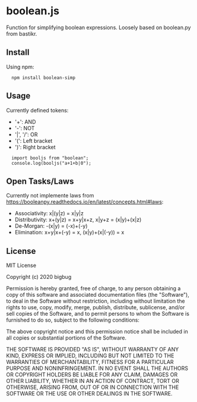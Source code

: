 # boolean.js
Function for simplifying boolean expressions. Loosely based on boolean.py from bastikr.

## Install

Using npm:
```
  npm install boolean-simp
```

## Usage

Currently defined tokens:
* '+': AND
* '-': NOT
* '|', '/': OR
* '(': Left bracket
* ')': Right bracket

```
  import booljs from "boolean";
  console.log(booljs("a+1+b|0");
```
## Open Tasks/Laws
Currently not implemente laws from https://booleanpy.readthedocs.io/en/latest/concepts.html#laws:
* Associativity: x|(y|z) = x|y|z
* Distributivity: x+(y|z) = x+y|x+z, x|y+z = (x|y)+(x|z)
* De-Morgan: -(x|y) = (-x)+(-y)
* Elimination: x+y|x+(-y) = x, (x|y)+(x|(-y)) = x 

## License
MIT License

Copyright (c) 2020 bigbug

Permission is hereby granted, free of charge, to any person obtaining a copy
of this software and associated documentation files (the "Software"), to deal
in the Software without restriction, including without limitation the rights
to use, copy, modify, merge, publish, distribute, sublicense, and/or sell
copies of the Software, and to permit persons to whom the Software is
furnished to do so, subject to the following conditions:

The above copyright notice and this permission notice shall be included in all
copies or substantial portions of the Software.

THE SOFTWARE IS PROVIDED "AS IS", WITHOUT WARRANTY OF ANY KIND, EXPRESS OR
IMPLIED, INCLUDING BUT NOT LIMITED TO THE WARRANTIES OF MERCHANTABILITY,
FITNESS FOR A PARTICULAR PURPOSE AND NONINFRINGEMENT. IN NO EVENT SHALL THE
AUTHORS OR COPYRIGHT HOLDERS BE LIABLE FOR ANY CLAIM, DAMAGES OR OTHER
LIABILITY, WHETHER IN AN ACTION OF CONTRACT, TORT OR OTHERWISE, ARISING FROM,
OUT OF OR IN CONNECTION WITH THE SOFTWARE OR THE USE OR OTHER DEALINGS IN THE
SOFTWARE.
